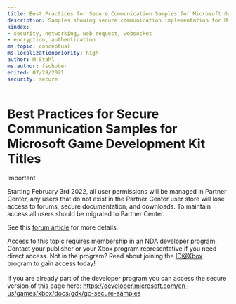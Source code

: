 ```yaml
---
title: Best Practices for Secure Communication Samples for Microsoft Game Development Kit Titles
description: Samples showing secure communication implementation for Microsoft Game Development Kit (GDK) titles.
kindex:
- security, networking, web request, websocket
- encryption, authentication
ms.topic: conceptual
ms.localizationpriority: high
author: M-Stahl
ms.author: fschober
edited: 07/29/2021
security: secure
---
```


# Best Practices for Secure Communication Samples for Microsoft Game Development Kit Titles
> [!IMPORTANT]
> Starting February 3rd 2022, all user permissions will be managed in Partner Center, any users that do not exist in the Partner Center user store will lose access to forums, secure documentation, and downloads. To maintain access all users should be migrated to Partner Center. <p></p>See this <a href="https://forums.xboxlive.com/articles/132187/breaking-change-user-access-for-forums-secure-docu.html">forum article</a> for more details.  

 Access to this topic requires membership in an NDA developer program. Contact your publisher or your Xbox program representative if you need direct access. Not in the program? Read about joining the <a href="https://www.xbox.com/Developers/id">ID@Xbox</a> program to gain access today!  <br/><br/>If you are already part of the developer program you can access the secure version of this page here: <a target="_blank" href="https://developer.microsoft.com/en-us/games/xbox/docs/gdk/gc-secure-samples">https://developer.microsoft.com/en-us/games/xbox/docs/gdk/gc-secure-samples</a>
